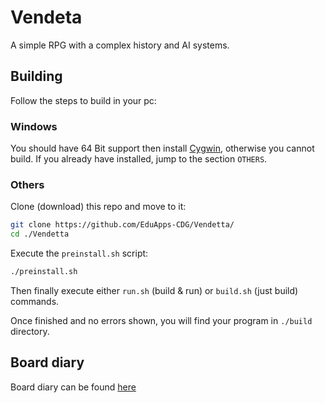# Vendeta
A simple RPG with a complex history and AI systems.

## Building
Follow the steps to build in your pc:

### Windows
You should have 64 Bit support then install [Cygwin](https://www.cygwin.com/), otherwise you cannot build.
If you already have installed, jump to the section ``OTHERS``.

### Others
Clone (download) this repo and move to it:
```sh
git clone https://github.com/EduApps-CDG/Vendetta/
cd ./Vendetta
```
Execute the ``preinstall.sh`` script:
```sh
./preinstall.sh
```
Then finally execute either ``run.sh`` (build & run) or ``build.sh`` (just build) commands.

Once finished and no errors shown, you will find your program in ``./build`` directory.

## Board diary
Board diary can be found [here](./BOARD.md)
